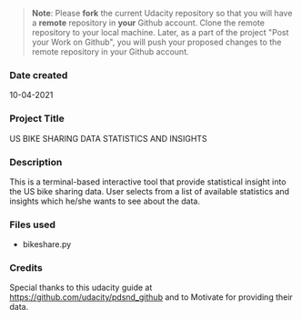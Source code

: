 >**Note**: Please **fork** the current Udacity repository so that you will have a **remote** repository in **your** Github account. Clone the remote repository to your local machine. Later, as a part of the project "Post your Work on Github", you will push your proposed changes to the remote repository in your Github account.

### Date created
10-04-2021

### Project Title
US BIKE SHARING DATA STATISTICS AND INSIGHTS

### Description
This is a terminal-based interactive tool that provide statistical insight into the US bike sharing data. User selects from a list of available statistics and insights which he/she wants to see about the data.

### Files used
- bikeshare.py

### Credits
Special thanks to this udacity guide at https://github.com/udacity/pdsnd_github and to Motivate for providing their data.

